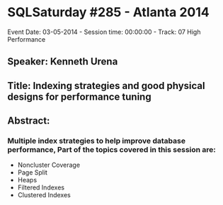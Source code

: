 # SQLSaturday #285 - Atlanta 2014
Event Date: 03-05-2014 - Session time: 00:00:00 - Track: 07 High Performance
## Speaker: Kenneth Urena
## Title: Indexing strategies and good physical designs for performance tuning
## Abstract:
### Multiple index strategies to help improve database performance, Part of the topics covered in this session are:
- Noncluster Coverage
- Page Split
- Heaps
- Filtered Indexes
- Clustered Indexes
